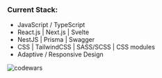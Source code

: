 ### Current Stack:
- JavaScript / TypeScript
- React.js | Next.js | Svelte
- NestJS | Prisma | Swagger
- CSS | TailwindCSS | SASS/SCSS | CSS modules 
- Adaptive / Responsive Design

<img alt="codewars" src="https://www.codewars.com/users/Muhammad-Nasyr/badges/large" />
